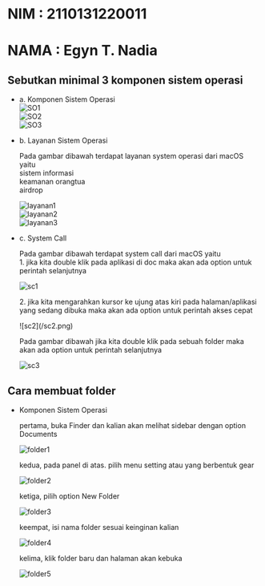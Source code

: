# NIM   : 2110131220011
# NAMA  : Egyn T. Nadia

## Sebutkan minimal 3 komponen sistem operasi
- a. Komponen Sistem Operasi<br>
    ![SO1](/SO1.png)<br>
    ![SO2](/SO2.png)<br>
    ![SO3](/SO3.png)<br>
- b. Layanan Sistem Operasi<br>
     <p> Pada gambar dibawah terdapat layanan system operasi dari macOS yaitu<br>sistem informasi<br>keamanan orangtua<br>airdrop </p>
     
    ![layanan1](/layanan1.png)<br>
    ![layanan2](/layanan2.png)<br>
    ![layanan3](/layanan3.png)<br>
    
- c. System Call<br>
     <p> Pada gambar dibawah terdapat system call dari macOS yaitu<br>1. jika kita double klik pada aplikasi di doc maka akan ada option untuk perintah selanjutnya </p>
     
    ![sc1](/sc1.png)<br>
    
    <p> 2. jika kita mengarahkan kursor ke ujung atas kiri pada halaman/aplikasi yang sedang dibuka maka akan ada option untuk perintah akses cepat </p>
    ![sc2](/sc2.png)<br>
    
    <p> Pada gambar dibawah jika kita double klik pada sebuah folder maka akan ada option untuk perintah selanjutnya </p>
    
    ![sc3](/sc3.png)<br>

## Cara membuat folder
- Komponen Sistem Operasi<br>
    <p> pertama, buka Finder dan kalian akan melihat sidebar dengan option Documents</p>
    
    ![folder1](/folder1.png)<br>
    
    <p> kedua, pada panel di atas. pilih menu setting atau yang berbentuk gear</p>
    
    ![folder2](/folder2.png)<br>
    
    <p> ketiga, pilih option New Folder</p>
    
    ![folder3](/folder3.png)<br>
    
    <p> keempat, isi nama folder sesuai keinginan kalian</p>
    
    ![folder4](/folder4.png)<br>
    
    <p> kelima, klik folder baru dan halaman akan kebuka </p>
    
    ![folder5](/folder5.png)<br>
